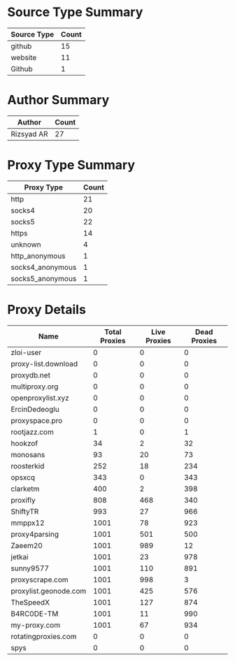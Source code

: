 # Source Type Summary

| Source Type | Count |
|-------------|-------|
| github | 15 |
| website | 11 |
| Github | 1 |


# Author Summary

| Author | Count |
|--------|-------|
| Rizsyad AR | 27 |


# Proxy Type Summary

| Proxy Type | Count |
|------------|-------|
| http | 21 |
| socks4 | 20 |
| socks5 | 22 |
| https | 14 |
| unknown | 4 |
| http_anonymous | 1 |
| socks4_anonymous | 1 |
| socks5_anonymous | 1 |


# Proxy Details

| Name | Total Proxies | Live Proxies | Dead Proxies |
|------|---------------|--------------|---------------|
| zloi-user | 0 | 0 | 0 |
| proxy-list.download | 0 | 0 | 0 |
| proxydb.net | 0 | 0 | 0 |
| multiproxy.org | 0 | 0 | 0 |
| openproxylist.xyz | 0 | 0 | 0 |
| ErcinDedeoglu | 0 | 0 | 0 |
| proxyspace.pro | 0 | 0 | 0 |
| rootjazz.com | 1 | 0 | 1 |
| hookzof | 34 | 2 | 32 |
| monosans | 93 | 20 | 73 |
| roosterkid | 252 | 18 | 234 |
| opsxcq | 343 | 0 | 343 |
| clarketm | 400 | 2 | 398 |
| proxifly | 808 | 468 | 340 |
| ShiftyTR | 993 | 27 | 966 |
| mmppx12 | 1001 | 78 | 923 |
| proxy4parsing | 1001 | 501 | 500 |
| Zaeem20 | 1001 | 989 | 12 |
| jetkai | 1001 | 23 | 978 |
| sunny9577 | 1001 | 110 | 891 |
| proxyscrape.com | 1001 | 998 | 3 |
| proxylist.geonode.com | 1001 | 425 | 576 |
| TheSpeedX | 1001 | 127 | 874 |
| B4RC0DE-TM | 1001 | 11 | 990 |
| my-proxy.com | 1001 | 67 | 934 |
| rotatingproxies.com | 0 | 0 | 0 |
| spys | 0 | 0 | 0 |
